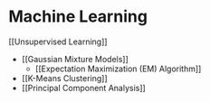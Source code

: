 # Machine Learning
[[Unsupervised Learning]]
- [[Gaussian Mixture Models]]
	- [[Expectation Maximization (EM) Algorithm]]
- [[K-Means Clustering]]
- [[Principal Component Analysis]]
